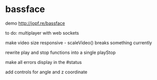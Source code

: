 # bassface
demo http://jopf.re/bassface

to do:
multiplayer with web sockets

make video size responsive - scaleVideo() breaks something currently

rewrite play and stop functions into a single playStop

make all errors display in the #status

add controls for angle and z coordinate
